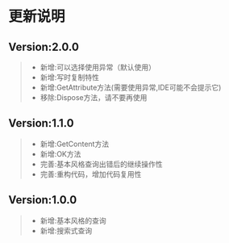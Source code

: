 # 更新说明
## Version:2.0.0
> * 新增:可以选择使用异常（默认使用）
> * 新增:写时复制特性
> * 新增:GetAttribute方法(需要使用异常,IDE可能不会提示它)
> * 移除:Dispose方法，请不要再使用
## Version:1.1.0
> * 新增:GetContent方法
> * 新增:OK方法
> * 完善:基本风格查询出错后的继续操作性
> * 完善:重构代码，增加代码复用性
## Version:1.0.0
> * 新增:基本风格的查询
> * 新增:搜索式查询